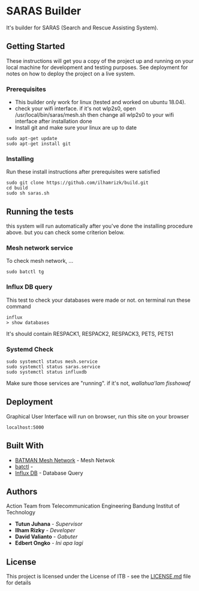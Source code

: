 # SARAS Builder

It's builder for SARAS (Search and Rescue Assisting System).

## Getting Started

These instructions will get you a copy of the project up and running on your local machine for development and testing purposes. See deployment for notes on how to deploy the project on a live system.

### Prerequisites

* This builder only work for linux (tested and worked on ubuntu 18.04). 
* check your wifi interface. if it's not wlp2s0, open /usr/local/bin/saras/mesh.sh then change all wlp2s0 to your wifi interface after installation done
* Install git and make sure your linux are up to date

```
sudo apt-get update
sudo apt-get install git
```

### Installing

Run these install instructions after prerequisites were satisfied 

```
sudo git clone https://github.com/ilhamrizk/build.git
cd build
sudo sh saras.sh
```

## Running the tests

this system will run automatically after you've done the installing procedure above. but you can check some criterion below.

### Mesh network service

To check mesh network, ...

```
sudo batctl tg
```

### Influx DB query

This test to check your databases were made or not. on terminal run these command

```
influx
> show databases
```

It's should contain RESPACK1, RESPACK2, RESPACK3, PETS, PETS1

### Systemd Check

```
sudo systemctl status mesh.service
sudo systemctl status saras.service
sudo systemctl status influxdb
```

Make sure those services are "running". if it's not, *wallahua'lam fisshowaf*

## Deployment

Graphical User Interface will run on browser, run this site on your browser

```
localhost:5000
```

## Built With

* [BATMAN Mesh Network](https://www.open-mesh.org/doc/batman-adv/Quick-start-guide.html) - Mesh Netwok
* [batctl](https://rometools.github.io/rome/) -  
* [Influx DB](https://portal.influxdata.com/) - Database Query


## Authors

Action Team from Telecommunication Engineering Bandung Institut of Technology
* **Tutun Juhana** - *Supervisor*
* **Ilham Rizky** - *Developer*
* **David Valianto** - *Gabuter*
* **Edbert Ongko** - *Ini apa lagi*

## License

This project is licensed under the License of ITB - see the [LICENSE.md](LICENSE.md) file for details
